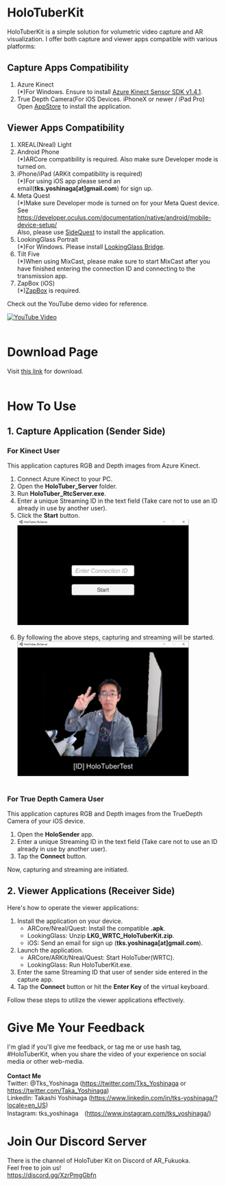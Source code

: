 # HoloTuberKit
HoloTuberKit is a simple solution for volumetric video capture and AR visualization. I offer both capture and viewer apps compatible with various platforms:

## Capture Apps Compatibility
1. Azure Kinect<br>
(*)For Windows. Ensure to install [Azure Kinect Sensor SDK v1.4.1](https://github.com/microsoft/Azure-Kinect-Sensor-SDK/blob/develop/docs/usage.md).
2. True Depth Camera(For iOS Devices. iPhoneX or newer / iPad Pro)<br>
Open [AppStore](https://apps.apple.com/us/app/holosender/id6449902663) to install the application.

## Viewer Apps Compatibility
1. XREAL(Nreal) Light
2. Android Phone<br>
(*)ARCore compatibility is required. Also make sure Developer mode is turned on.
3. iPhone/iPad (ARKit compatibility is required)<br>
(*)For using iOS app please send an email(**tks.yoshinaga[at]gmail.com**) for sign up.
4. Meta Quest<br>
(*)Make sure Developer mode is turned on for your Meta Quest device.
<br>See https://developer.oculus.com/documentation/native/android/mobile-device-setup/<br>
Also, please use [SideQuest](https://sidequestvr.com) to install the application.
5. LookingGlass Portrait<br>
(*)For Windows. Please install [LookingGlass Bridge](https://lookingglassfactory.com/software/looking-glass-bridge).
6. Tilt Five<br>
(*)When using MixCast, please make sure to start MixCast after you have finished entering the connection ID and connecting to the transmission app.
6. ZapBox (iOS)<br>
(*)[ZapBox](https://www.zappar.com/zapbox/) is required. 


Check out the YouTube demo video for reference.

[![YouTube Video](https://img.youtube.com/vi/wJfHrD1ZOIo/0.jpg)](https://www.youtube.com/watch?v=wJfHrD1ZOIo)
<br><br>

# Download Page
Visit [this link](https://github.com/HoloTuberKit/HoloTuberKit-WebRTC-for-AzureKinect/releases/tag/v1.2.0) for download.<br><br>

# How To Use
## 1. Capture Application (Sender Side)
### For Kinect User
This application captures RGB and Depth images from Azure Kinect.

1. Connect Azure Kinect to your PC.
2. Open the **HoloTuber_Server** folder.
3. Run **HoloTuber_RtcServer.exe**.
4. Enter a unique Streaming ID in the text field (Take care not to use an ID already in use by another user).
5. Click the **Start** button.
<br><img src="/images/01.png" alt="" width="400"><br><br>
6. By following the above steps, capturing and streaming will be started.
<br><img src="/images/02.png" alt="" width="400"><br><br>
### For True Depth Camera User
This application captures RGB and Depth images from the TrueDepth Camera of your iOS device.

1. Open the **HoloSender** app.
2. Enter a unique Streaming ID in the text field (Take care not to use an ID already in use by another user).
3. Tap the **Connect** button.

Now, capturing and streaming are initiated.

## 2. Viewer Applications (Receiver Side)
Here's how to operate the viewer applications:

1. Install the application on your device.
   - ARCore/Nreal/Quest: Install the compatible **.apk**.
   - LookingGlass: Unzip **LKG_WRTC_HoloTuberKit.zip**.
   - iOS: Send an email for sign up (**tks.yoshinaga[at]gmail.com**).
2. Launch the application.
   - ARCore/ARKit/Nreal/Quest: Start HoloTuber(WRTC).
   - LookingGlass: Run HoloTuberKit.exe.
3. Enter the same Streaming ID that user of sender side entered in the capture app.
4. Tap the **Connect** button or hit the **Enter Key** of the virtual keyboard.

Follow these steps to utilize the viewer applications effectively.


# Give Me Your Feedback
I'm glad if you'll give me feedback, or tag me or use hash tag, #HoloTuberKit, when you share the video of your experience on social media or other web-media.<br><br>
<b>Contact Me</b><br>
Twitter: @Tks_Yoshinaga (https://twitter.com/Tks_Yoshinaga or https://twitter.com/Taka_Yoshinaga)<br>
LinkedIn: Takashi Yoshinaga (https://www.linkedin.com/in/tks-yoshinaga/?locale=en_US)<br>
Instagram: tks_yoshinaga　(https://www.instagram.com/tks_yoshinaga/)<br>
# Join Our Discord Server
There is the channel of HoloTuber Kit on Discord of AR_Fukuoka.<br>
Feel free to join us!<br>
https://discord.gg/XzrPmgGbfn
<br><br>
<br>

